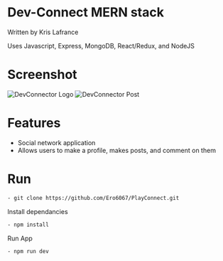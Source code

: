 # Dev-Connect MERN stack

Written by Kris Lafrance

Uses Javascript, Express, MongoDB, React/Redux, and NodeJS

# Screenshot

![DevConnector Logo](client/source/img/devLogo.png)
![DevConnector Post](client/source/img/devPosts.png)

# Features

- Social network application
- Allows users to make a profile, makes posts, and comment on them

# Run

```sh
- git clone https://github.com/Ero6067/PlayConnect.git
```

Install dependancies

```sh
- npm install
```

Run App

```sh
- npm run dev
```

